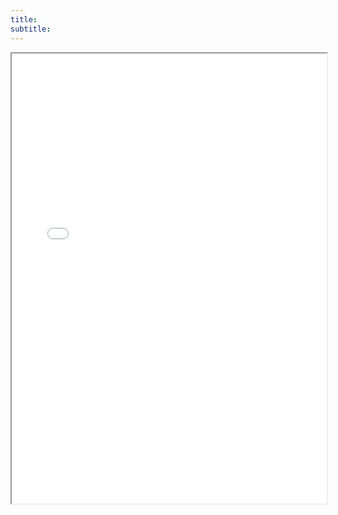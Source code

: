 ```yaml
---
title:
subtitle:
---
```


<html>
  <body>
    <iframe src="/docs/CV_AngelicaGoetzen_2022.pdf" width="100%" height="720px">
    </iframe>
  </body>
</html>

